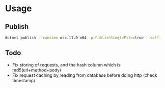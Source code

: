 # Usage

## Publish

```bash
dotnet publish --runtime osx.11.0-x64 -p:PublishSingleFile=true --self-contained true --configuration Release
```

## Todo

- Fix storing of requests, and the hash column which is md5(url+method+body)
- Fix request caching by reading from database before doing http (check timestamp)
